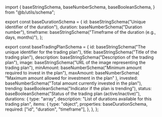 import {
  baseStringSchema,
  baseNumberSchema,
  baseBooleanSchema,
} from "@b/utils/schema";

export const baseDurationSchema = {
  id: baseStringSchema("Unique identifier of the duration"),
  duration: baseNumberSchema("Duration number"),
  timeframe: baseStringSchema("Timeframe of the duration (e.g., days, months)"),
};

export const baseTradingPlanSchema = {
  id: baseStringSchema("The unique identifier for the trading plan"),
  title: baseStringSchema("Title of the trading plan"),
  description: baseStringSchema("Description of the trading plan"),
  image: baseStringSchema("URL of the image representing the trading plan"),
  minAmount: baseNumberSchema("Minimum amount required to invest in the plan"),
  maxAmount: baseNumberSchema(
    "Maximum amount allowed for investment in the plan"
  ),
  invested: baseNumberSchema("Total amount currently invested in the plan"),
  trending: baseBooleanSchema("Indicator if the plan is trending"),
  status: baseBooleanSchema("Status of the trading plan (active/inactive)"),
  durations: {
    type: "array",
    description: "List of durations available for this trading plan",
    items: {
      type: "object",
      properties: baseDurationSchema,
      required: ["id", "duration", "timeframe"],
    },
  },
};
